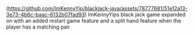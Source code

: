 (https://github.com/ImKennyYip/blackjack-java/assets/78777681/51e12a13-3e73-4b6c-baac-6132b07fad93) 
ImKennyYips black jack game expanded on with an added restart game feature
  and a split hand feature when the player has a matching pair
